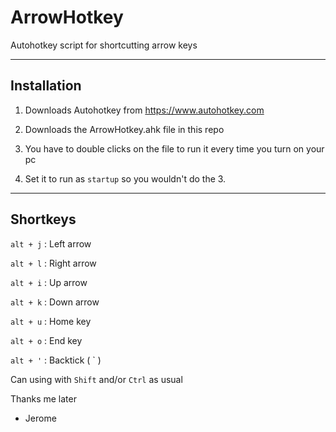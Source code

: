 # ArrowHotkey
Autohotkey script for shortcutting arrow keys

---
## Installation

1. Downloads Autohotkey from https://www.autohotkey.com

2. Downloads the ArrowHotkey.ahk file in this repo

3. You have to double clicks on the file to run it every time you turn on your pc

4. Set it to run as `startup` so you wouldn't do the 3. 

---
## Shortkeys

`alt + j` : Left arrow

`alt + l` : Right arrow

`alt + i` : Up arrow

`alt + k` : Down arrow

`alt + u` : Home key

`alt + o` : End key

`alt + '` : Backtick ( ` )

Can using with `Shift` and/or `Ctrl` as usual

Thanks me later

- Jerome
